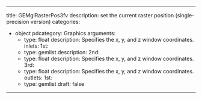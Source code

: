 
---
title: GEMglRasterPos3fv
description: set the current raster position (single-precision version)
categories:
  - object
pdcategory: Graphics
arguments:
    - type: float
      description: Specifies the x, y, and z window coordinates.
inlets:
  1st:
    - type: gemlist
      description:
  2nd:
    - type: float
      description: Specifies the x, y, and z window coordinates.
  3rd:
    - type: float
      description: Specifies the x, y, and z window coordinates.
outlets:
  1st:
    - type: gemlist
draft: false
---

